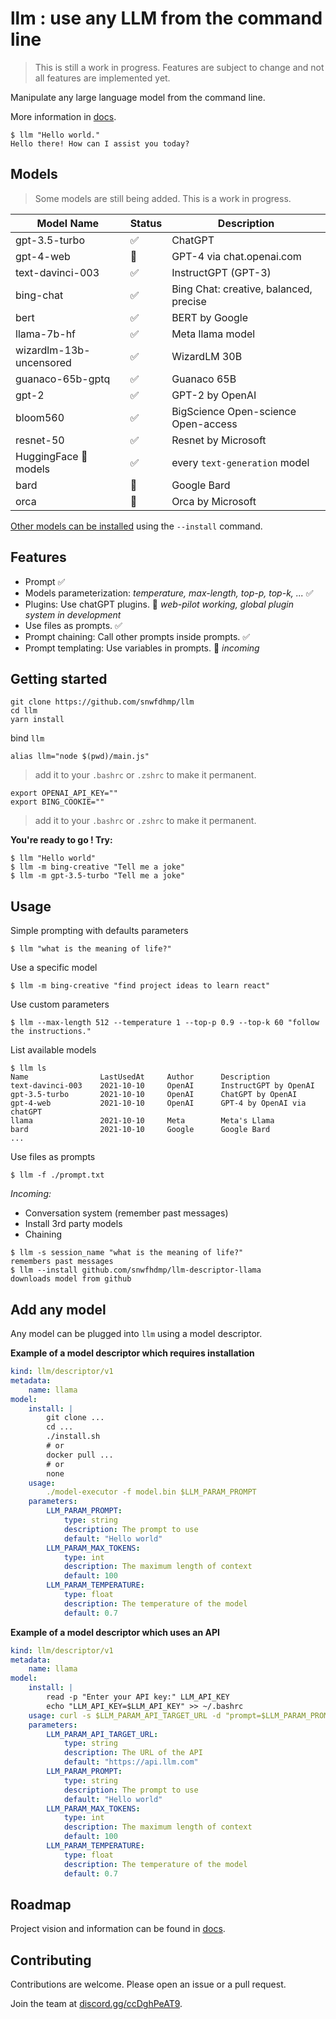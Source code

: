 # llm : use any LLM from the command line

> This is still a work in progress. Features are subject to change and not all features are implemented yet.

Manipulate any large language model from the command line.

More information in [docs](docs/).

```
$ llm "Hello world."
Hello there! How can I assist you today?
```

## Models

> Some models are still being added. This is a work in progress.

| Model Name                   | Status | Description                                     |
|------------------------------|--------|-------------------------------------------------|
| gpt-3.5-turbo                | ✅      | ChatGPT                                         |
| gpt-4-web                    | 🔄      | GPT-4 via chat.openai.com                       |
| text-davinci-003             | ✅      | InstructGPT (GPT-3)                             |
| bing-chat                    | ✅      | Bing Chat: creative, balanced, precise          |
| bert                         | ✅      | BERT by Google                                  |
| llama-7b-hf                  | ✅      | Meta llama model                                |
| wizardlm-13b-uncensored      | ✅      | WizardLM 30B                                    |
| guanaco-65b-gptq             | ✅      | Guanaco 65B                                     |
| gpt-2                        | ✅      | GPT-2 by OpenAI                                 |
| bloom560                     | ✅      | BigScience Open-science Open-access             |
| resnet-50                    | ✅      | Resnet by Microsoft                             |
| HuggingFace 🤗 models        | ✅      | every `text-generation` model |
| bard                         | 🔄      | Google Bard                                     |
| orca                         | 🔄     | Orca by Microsoft                               |

[Other models can be installed](#add-any-model) using the `--install` command.

## Features

- Prompt ✅
- Models parameterization: _temperature, max-length, top-p, top-k, ..._ ✅ 
- Plugins: Use chatGPT plugins. 🔄 _web-pilot working, global plugin system in development_
- Use files as prompts. ✅
- Prompt chaining: Call other prompts inside prompts. ✅
- Prompt templating: Use variables in prompts. 🔄 _incoming_

## Getting started

```
git clone https://github.com/snwfdhmp/llm
cd llm
yarn install
```

bind `llm` 

```
alias llm="node $(pwd)/main.js"
```

> add it to your `.bashrc` or `.zshrc` to make it permanent.

```
export OPENAI_API_KEY=""
export BING_COOKIE=""
```

> add it to your `.bashrc` or `.zshrc` to make it permanent.

**You're ready to go ! Try:**

```
$ llm "Hello world"
$ llm -m bing-creative "Tell me a joke"
$ llm -m gpt-3.5-turbo "Tell me a joke"
```

## Usage

Simple prompting with defaults parameters

```
$ llm "what is the meaning of life?"
```

Use a specific model

```
$ llm -m bing-creative "find project ideas to learn react"
```

Use custom parameters

```
$ llm --max-length 512 --temperature 1 --top-p 0.9 --top-k 60 "follow the instructions."
```

List available models

```
$ llm ls
Name                LastUsedAt     Author      Description
text-davinci-003    2021-10-10     OpenAI      InstructGPT by OpenAI
gpt-3.5-turbo       2021-10-10     OpenAI      ChatGPT by OpenAI
gpt-4-web           2021-10-10     OpenAI      GPT-4 by OpenAI via chatGPT
llama               2021-10-10     Meta        Meta's Llama
bard                2021-10-10     Google      Google Bard
...
```

Use files as prompts

```
$ llm -f ./prompt.txt
```

_Incoming:_

- Conversation system (remember past messages)
- Install 3rd party models
- Chaining

```
$ llm -s session_name "what is the meaning of life?"
remembers past messages
$ llm --install github.com/snwfhdmp/llm-descriptor-llama
downloads model from github
```

## Add any model

Any model can be plugged into `llm` using a model descriptor.

**Example of a model descriptor which requires installation**

```yaml
kind: llm/descriptor/v1
metadata:
    name: llama
model:
    install: |
        git clone ...
        cd ...
        ./install.sh
        # or
        docker pull ...
        # or
        none
    usage:
        ./model-executor -f model.bin $LLM_PARAM_PROMPT
    parameters:
        LLM_PARAM_PROMPT:
            type: string
            description: The prompt to use
            default: "Hello world"
        LLM_PARAM_MAX_TOKENS:
            type: int
            description: The maximum length of context
            default: 100
        LLM_PARAM_TEMPERATURE:
            type: float
            description: The temperature of the model
            default: 0.7
```

**Example of a model descriptor which uses an API**

```yaml
kind: llm/descriptor/v1
metadata:
    name: llama
model:
    install: |
        read -p "Enter your API key:" LLM_API_KEY
        echo "LLM_API_KEY=$LLM_API_KEY" >> ~/.bashrc
    usage: curl -s $LLM_PARAM_API_TARGET_URL -d "prompt=$LLM_PARAM_PROMPT&api_key=$LLM_API_KEY"
    parameters:
        LLM_PARAM_API_TARGET_URL:
            type: string
            description: The URL of the API
            default: "https://api.llm.com"
        LLM_PARAM_PROMPT:
            type: string
            description: The prompt to use
            default: "Hello world"
        LLM_PARAM_MAX_TOKENS:
            type: int
            description: The maximum length of context
            default: 100
        LLM_PARAM_TEMPERATURE:
            type: float
            description: The temperature of the model
            default: 0.7
```

## Roadmap

Project vision and information can be found in [docs](docs/).

## Contributing

Contributions are welcome. Please open an issue or a pull request.

Join the team at [discord.gg/ccDghPeAT9](https://discord.gg/ccDghPeAT9).

